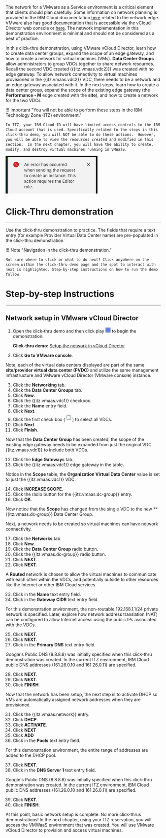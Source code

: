 The network for a VMware as a Service environment is a critical element that clients should plan carefully. Some information on network planning is provided in the IBM Cloud documentation <a href="https://cloud.ibm.com/docs/vmwaresolutions?topic=vmwaresolutions-vdc-adding" target="_blank">here</a> related to the network edge. VMware also has good documentation that is accessible via the vCloud Director web console or <a href="https://docs.vmware.com/en/VMware-Cloud-Director/10.4/VMware-Cloud-Director-Tenant-Portal-Guide/GUID-0544FE2A-B036-43E0-B549-40BACDF261B6.html" target="_blank">here</a>. The network implementation in this demonstration environment is minimal and should not be considered as a best of practice.

In this click-thru demonstration, using VMware vCloud Director, learn how to create data center groups, expand the scope of an edge gateway, and how to create a network for virtual machines (VMs). **Data Center Groups** allow administrators to group VDCs together to share network resources. Recall the second VDC created ({{itz.vmaas.vdc2}}) was created with no edge gateway. To allow network connectivity to virtual machines provisioned in the {{itz.vmaas.vdc2}} VDC, there needs to be a network and an edge gateway associated with it.  In the next steps, learn how to create a data center group, expand the scope of the existing edge gateway (the **Performance - M** edge created with the **site**), and how to create a network for the two VDCs.

!!! important "You will not be able to perform these steps in the IBM Technology Zone (ITZ) environment."

    In ITZ, your IBM Cloud ID will have limited access controls to the IBM Cloud account that is used. Specifically related to the steps in this click-thru demo, you will NOT be able to do these actions.  However, you will be able to view the resources created and modified in this section.  In the next chapter, you will have the ability to create, modify, and destroy virtual machines running in VMWaaS. 

![](_attachments/CreateFailure.png)

#
# Click-Thru demonstration
-----------------------------

 Use the click-thru demonstration to practice. The fields that require a text entry (for example Provider Virtual Data Center name) are pre-populated in the click-thru demonstration. 

!!! Note "Navigation in the click-thru demonstration."
    
    Not sure where to click or what to do next? Click anywhere on the screen within the click-thru demo page and the spot to interact with next is highlighted. Step-by-step instructions on how to run the demo follow.

#
# Step-by-step Instructions
----------------------

##
## Network setup in VMware vCloud Director

1. Open the click-thru demo and then click play ![](_attachments/ClickThruPlayButton.png) to begin the demonstration.

     **Click-thru demo:** <a href="https://ibm.github.io/SalesEnablement-test-repo/includes/VMaaS-setupNetwork/index.html" target ="_blank">Setup the network in vCloud Director</a>

2. Click **Go to VMware console**.

Note, each of the virtual data centers displayed are part of the same **site**/**provider virtual data center (PVDC)** and utilize the same management infrastructure and VMware vCloud Director (VMware console) instance.

3. Click the **Networking** tab.
4. Click the **Data Center Groups** tab.
5. Click **New**.
6. Click the {{itz.vmaas.vdc1}} checkbox.
7. Click the **Name** entry field.
8. Click **Next**.
9. Click the first check box (![](_attachments/checkBox.png)) to select all VDCs.
10. Click **Next**.
11. Click **Finish**.

Now that the **Data Center Group** has been created, the scope of the existing edge gateway needs to be expanded from just the original VDC {{itz.vmaas.vdc1}} to include both VDCs.

12. Click the **Edge Gateways** tab.
13. Click the {{itz.vmaas.vdc1}} edge gateway in the table.

Notice in the **Scope** table, the **Organization Virtual Data Center** value is set to just the {{itz.vmaas.vdc1}} VDC.

14. Click **INCREASE SCOPE**.
15. Click the radio button for the {{itz.vmaas.dc-group}} entry.
16. Click **OK**.

Now notice that the **Scope** has changed from the single VDC to the new **{{itz.vmaas.dc-group}} Data Center Group.

Next, a network needs to be created so virtual machines can have network connectivity.

17. Click the **Networks** tab.
18. Click **New**.
19. Click the **Data Center Group** radio button.
20. Click the {{itz.vmaas.dc-group}} radio button.
21. Click **NEXT**.
22. Click **NEXT**.

A **Routed** network is chosen to allow the virtual machines to communicate with each other within the VDCs, and potentially outside to other resources like the Internet or other IBM Cloud services.

23. Click in the **Name** text entry field.
24. Click in the **Gateway CIDR** text entry field.

For this demonstration environment, the non-routable 192.168.1.1/24 private network is specified. Later, explore how network address translation (NAT) can be configured to allow Internet access using the public IPs associated with the VDCs.

25. Click **NEXT**.
26. Click **NEXT**.
27. Click in the **Primary DNS** text entry field.

Google's Public DNS (8.8.8.8) was initially specified when this click-thru demonstration was created. In the current ITZ environment, IBM Cloud public DNS addresses (161.26.0.10 and 161.26.0.11) are specified.

28. Click **NEXT**.
29. Click **NEXT**.
30. Click **FINISH**.

Now that the network has been setup, the next step is to activate DHCP so VMs are automatically assigned network addresses when they are provisioned.

31. Click the {{itz.vmaas.network}} entry.
32. Click **DHCP**.
33. Click **ACTIVATE**.
34. Click **NEXT**
35. Click **ADD**
36. Click in the **Pools** text entry field.

For this demonstration environment, the entire range of addresses are added to the DHCP pool.

37. Click **NEXT**.
38. Click in the **DNS Server 1** text entry field.

Google's Public DNS (8.8.8.8) was initially specified when this click-thru demonstration was created. In the current ITZ environment, IBM Cloud public DNS addresses (161.26.0.10 and 161.26.0.11) are specified.

39. Click **NEXT**.
40. Click **FINISH**.

At this point, basic network setup is complete. No more click-thrus demonstrations! In the next chapter, using your ITZ reservation, you will access the VMWaaS environment that was created. You will use VMware vCloud Director to provision and access virtual machines.